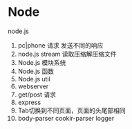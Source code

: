 # Node
node.js
1. pc|phone 请求 发送不同的响应
2. node.js stream 读取压缩解压缩文件
3. Node.js 模块系统
4. Node.js 函数
5. Node.js util
6. webserver
7. get/post 请求
8. express
9. Tab切换到不同页面，页面的头尾部相同
10. body-parser  cookir-parser logger